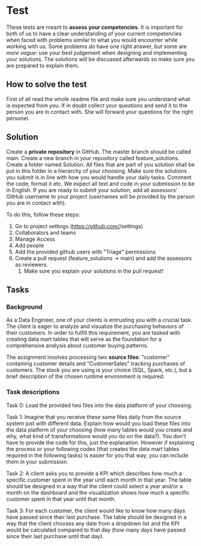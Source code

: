 # Test

These tests are meant to **assess your competencies**. It is important for both of us to have a clear understanding of your current competencies when faced with problems similar to what you would encounter while working with us. Some problems _do_ have one right answer, but some are _more vague_: use your best judgement when designing and implementing your solutions.
The solutions will be discussed afterwards so make sure you are prepared to explain them.

## How to solve the test

First of all read the whole readme file and make sure you understand what is expected from you. If in doubt collect your questions and send it to the person you are in contact with. She will forward your questions for the right personel.

## Solution

Create a **private repository** in GitHub.
The master branch should be called main. 
Create a new branch in your repository called feature_solutions.
Create a folder named Solution. All files that are part of you solution shall be put in this folder in a hierarchy of your choosing.
Make sure the solutions you submit is in line with how you would handle your daily tasks. Comment the code, format it etc.
We expect all text and code in your submission to be in English. 
If you are ready to submit your solution, add all assessors' GitHub username to your project (usernames will be provided by the person you are in contact with).

To do this, follow these steps:
1. Go to project settings (https://github.com/<Reponame>/settings)
2. Collaborators and teams
3. Manage Access
4. Add people
5. Add the provided github users with "Triage" permissions
6. Create a pull request (feature_solutions -> main) and add the assessors as reviewers.
    1. Make sure you explain your solutions in the pull request!

## Tasks

### Background
As a Data Engineer, one of your clients is entrusting you with a crucial task. The client is eager to analyze and visualize the purchasing behaviors of their customers. In order to fulfill this requirement, you are tasked with creating data mart tables that will serve as the foundation for a comprehensive analysis about customer buying patterns.

The assignment involves processing two **source files**: "customer" containing customer details and "CustomerSales" tracking purchases of customers. The stack you are using is your choice (SQL, Spark, etc.), but a brief description of the chosen runtime environment is required.

### Task descriptions
Task 0: Load the provided two files into the data platform of your choosing.

Task 1: Imagine that you receive these same files daily from the source system just with different data. Explain how would you load these files into the data platform of your choosing (how many tables would you create and why, what kind of transformations would you do on the data?). You don't have to provide the code for this, just the explanation. However if explaining the process or your following codes (that creates the data mart tables required in the following tasks) is easier for you that way, you can include them in your submission.

Task 2: A client asks you to provide a KPI which describes how much a specific customer spent in the year until each month in that year. The table should be designed in a way that the client could select a year and/or a month on the dashboard and the visualization shows how much a specific customer spent in that year until that month.

Task 3: For each customer, the client would like to know how many days have passed since their last purchase. The table should be designed in a way that the client chooses any date from a dropdown list and the KPI would be calculated compared to that day (how many days have passed since their last purchase until that day).
